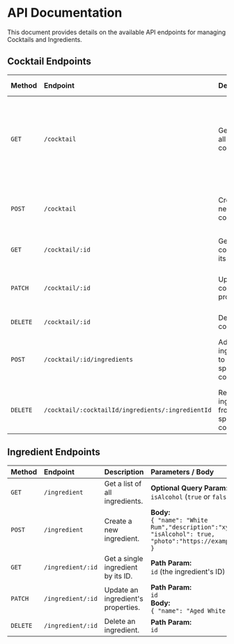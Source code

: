 # API Documentation

This document provides details on the available API endpoints for managing Cocktails and Ingredients.

## Cocktail Endpoints

| Method | Endpoint                                        | Description                                            | Parameters / Body                                                                                             |
| :----- | :---------------------------------------------- | :----------------------------------------------------- | :------------------------------------------------------------------------------------------------------------ |
| `GET`    | `/cocktail`                                     | Get a list of all cocktails.                           | **Optional Query Params:**<br>`category` (`ALCOHOLIC`,` NO_ALCOHOLIC`)<br>`ingredientId` (to get only coctails with cerian ingerement)                      |
| `POST`   | `/cocktail`                                     | Create a new cocktail.                                 | **Body:**<br>`{ "name": "Mojito", "category": "ALCOHOLIC", "recipe": "xyz" }`                                              |
| `GET`    | `/cocktail/:id`                                 | Get a single cocktail by its ID.                       | **Path Param:**<br>`id` (the cocktail's ID)                                                                    |
| `PATCH`  | `/cocktail/:id`                                 | Update a cocktail's properties.                       | **Path Param:**<br>`id`<br>**Body:**<br>`{ "name": "Classic Mojito", ... }`                                     |
| `DELETE` | `/cocktail/:id`                                 | Delete a cocktail.                                     | **Path Param:**<br>`id`                                                                                         |
| `POST`   | `/cocktail/:id/ingredients`                     | Add an ingredient to a specific cocktail.              | **Path Param:**<br>`id`<br>**Body:**<br>`{ "ingredientId": 1, "quantity": "60" }`                            |
| `DELETE` | `/cocktail/:cocktailId/ingredients/:ingredientId` | Remove an ingredient from a specific cocktail.         | **Path Params:**<br>`cocktailId`<br>`ingredientId`                                                              |

## Ingredient Endpoints

| Method | Endpoint          | Description                                      | Parameters / Body                                                              |
| :----- | :---------------- | :----------------------------------------------- | :----------------------------------------------------------------------------- |
| `GET`    | `/ingredient`     | Get a list of all ingredients.                   | **Optional Query Param:**<br>`isAlcohol` (`true` or `false`)              |
| `POST`   | `/ingredient`     | Create a new ingredient.                         | **Body:**<br>`{ "name": "White Rum","description":"xyz" "isAlcohol": true, "photo":"https://example.com/photo" }`                       |
| `GET`    | `/ingredient/:id` | Get a single ingredient by its ID.               | **Path Param:**<br>`id` (the ingredient's ID)                                  |
| `PATCH`  | `/ingredient/:id` | Update an ingredient's properties.              | **Path Param:**<br>`id`<br>**Body:**<br>`{ "name": "Aged White Rum", ... }`      |
| `DELETE` | `/ingredient/:id` | Delete an ingredient.                            | **Path Param:**<br>`id`                                                         |
